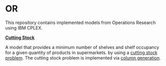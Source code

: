 # OR
This repository contains implemented models from Operations Research using IBM CPLEX.



[**Cutting Stock**](CuttingStock)

A model that provides a minimum number of shelves and shelf occupancy for a given quantity of products in supermarkets. by using a [cutting stock problem](https://en.wikipedia.org/wiki/Cutting_stock_problem). The cutting stock problem is implemented via [column generation](https://en.wikipedia.org/wiki/Column_generation).
